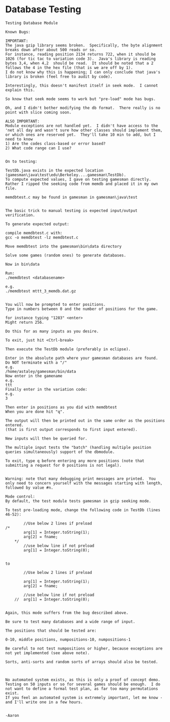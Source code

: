 Database Testing
================

    Testing Database Module

    Known Bugs: 

    IMPORTANT:
    The java gzip library seems broken.  Specifically, the byte alignment breaks down after about 500 reads or so.
    For instance, reading position 2134 returns 722, when it should be 1026 (for tic tac to variation code 3).  Java's library is reading bytes 3,4, when 4,2  should be read.  It should be noted that a 2 follows the 4 in the hex file (that is we are off by 1).
    I do not know why this is happening; I can only conclude that java's library is broken (feel free to audit by code).

    Interestingly, this doesn't manifest itself in seek mode.  I cannot explain this.

    So know that seek mode seems to work but "pre-load" mode has bugs.

    Oh, and I didn't bother modifying the db format.  There really is no point with slice coming soon.

    ALSO IMPORTANT:
    Module exceptions are not handled yet.  I didn't have access to the 'net all day and wasn't sure how other classes should implement them, or which ones are reserved yet.  They'll take 10 min to add, but I need to know
    1) Are the codes class-based or error based?
    2) What code range can I use?


    On to testing:

    TestDb.java exists in the expected location (gamesman\java\test\edu\Berkeley....gamesman\TestDb).
    To compute expected values, I gave on testing gamesman directly.  Rather I ripped the seeking code from memdb and placed it in my own file.

    memdbtest.c may be found in gamesman in gamesman\java\test


    The basic trick to manual testing is expected input/output verification.

    To generate expected output:

    compile memdbtest.c with:
    gcc -o memdbtest -lz memdbtest.c

    Move memdbtest into the gamesman\bin\data directory

    Solve some games (random ones) to generate databases.

    Now in bin\data

    Run:
    ./memdbtest <databasename>

    e.g.
    ./memdbtest mttt_3_memdb.dat.gz


    You will now be prompted to enter positions.
    Type in numbers between 0 and the number of positions for the game.

    for instance typing "1283" <enter>
    Might return 256.

    Do this for as many inputs as you desire.

    To exit, just hit <Ctrl-break>

    Then execute the TestDb module (preferably in eclipse).

    Enter in the absolute path where your gamesman databases are found.  Do NOT terminate with a "/"
    e.g.
    /home/astaley/gamesman/bin/data
    Now enter in the gamename
    e.g.
    ttt
    Finally enter in the variation code:
    e.g.
    3

    Then enter in positions as you did with memdbtest
    When you are done hit "q".

    The output will then be printed out in the same order as the positions entered.
    (that is first output corresponds to first input entered).

    New inputs will then be queried for.

    The multiple input tests the "batch" (handling multiple position queries simultaneously) support of the dbmodule.

    To exit, type q before entering any more positions (note that submitting a request for 0 positions is not legal).


    Warning: note that many debugging print messages are printed.  You only need to concern yourself with the messages starting with length, followed by value #n.

    Mode control:
    By default, the test module tests gamesman in gzip seeking mode.

    To test pre-loading mode, change the following code in TestDb (lines 46-52):

            //Use below 2 lines if preload
    /*
            arg[1] = Integer.toString(1);
            arg[2] = fname;
        */  
            //use below line if not preload
            arg[1] = Integer.toString(0);


    to

            //Use below 2 lines if preload

            arg[1] = Integer.toString(1);
            arg[2] = fname;
            
            //use below line if not preload
        //  arg[1] = Integer.toString(0);


    Again, this mode suffers from the bug described above.

    Be sure to test many databases and a wide range of input.

    The positions that should be tested are:

    0-10, middle positions, numpositions-10, numpositions-1

    Be careful to not test numpositions or higher, because exceptions are not yet implemented (see above note).

    Sorts, anti-sorts and random sorts of arrays should also be tested.



    No automated system exists, as this is only a proof of concept demo.  Testing on 50 inputs or so for several games should be enough.  I do not want to define a formal test plan, as far too many permutations exist.
    If you feel an automated system is extremely important, let me know - and I'll write one in a few hours.


    -Aaron
